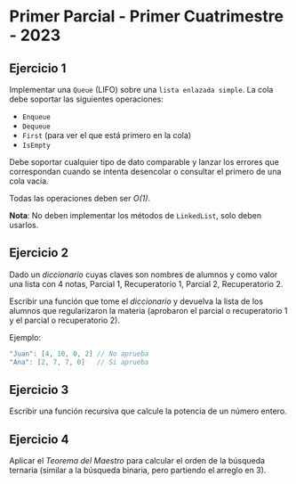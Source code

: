 # Primer Parcial - Primer Cuatrimestre - 2023

## Ejercicio 1

Implementar una `Queue` (LIFO) sobre una `lista enlazada simple`. La cola debe soportar las siguientes operaciones:

- `Enqueue`
- `Dequeue`
- `First` (para ver el que está primero en la cola)
- `IsEmpty`

Debe soportar cualquier tipo de dato comparable y lanzar los errores que correspondan cuando se intenta desencolar o consultar el primero de una cola vacía.

Todas las operaciones deben ser _O(1)_.

**Nota**: No deben implementar los métodos de `LinkedList`, solo deben usarlos.

## Ejercicio 2

Dado un _diccionario_ cuyas claves son nombres de alumnos y como valor una lista con 4 notas, Parcial 1, Recuperatorio 1, Parcial 2, Recuperatorio 2.

Escribir una función que tome el _diccionario_ y devuelva la lista de los alumnos que regularizaron la materia (aprobaron el parcial o recuperatorio 1 y el parcial o recuperatorio 2).

Ejemplo:

```go
"Juan": [4, 10, 0, 2] // No aprueba
"Ana": [2, 7, 7, 0]   // Si aprueba
```

## Ejercicio 3

Escribir una función recursiva que calcule la potencia de un número entero.

## Ejercicio 4

Aplicar el _Teorema del Maestro_ para calcular el orden de la búsqueda ternaria (similar a la búsqueda binaria, pero partiendo el arreglo en 3).
